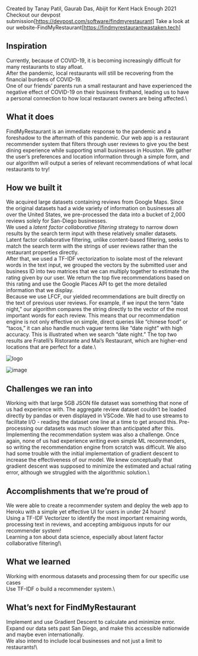 Created by Tanay Patil, Gaurab Das, Abijit for Kent Hack Enough 2021
Checkout our devpost submission[https://devpost.com/software/findmyrestaurant]
Take a look at our website-FindMyRestaurant[https://findmyrestaurantwastaken.tech]

## Inspiration
Currently, because of COVID-19, it is becoming increasingly difficult for many restaurants to stay afloat.\
After the pandemic, local restaurants will still be recovering from the financial burdens of COVID-19.\
One of our friends’ parents run a small restaurant and have experienced the negative effect of COVID-19 on their business firsthand, leading us to have a personal connection to how local restaurant owners are being affected.\

## What it does
FindMyRestaurant is an immediate response to the pandemic and a foreshadow to the aftermath of this pandemic. Our web app is a restaurant recommender system that filters through user reviews to give you the best dining experience while supporting small businesses in Houston. We gather the user’s preferences and location information through a simple form, and our algorithm will output a series of relevant recommendations of what local restaurants to try!

## How we built it
We acquired large datasets containing reviews from Google Maps. Since the original datasets had a wide variety of information on businesses all over the United States, we pre-processed the data into a bucket of 2,000 reviews solely for San-Diego businesses.\
We used a _latent factor collaborative filtering_ strategy to narrow down results by the search term input with these relatively smaller datasets. Latent factor collaborative filtering, unlike content-based filtering, seeks to match the search term with the strings of user reviews rather than the restaurant properties directly.\
After that, we used a TF-IDF vectorization to isolate most of the relevant words in the text input, we grouped the vectors by the submitted user and business ID into two matrices that we can multiply together to estimate the rating given by our user. We return the top five recommendations based on this rating and use the Google Places API to get the more detailed information that we display.\
Because we use LFCF, our yielded recommendations are built directly on the text of previous user reviews. For example, if we input the term “date night,” our algorithm compares the string directly to the vector of the most important words for each review. This means that our recommendation engine is not only effective on simple, direct queries like “chinese food” or “tacos,” it can also handle much vaguer terms like “date night” with high accuracy. This is illustrated when we search “date night.” The top two results are Fratelli’s Ristorante and Mai’s Restaurant, which are higher-end locations that are perfect for a date.\

![logo](https://user-images.githubusercontent.com/89934290/144749281-2fb1a53d-881a-45b7-b4bc-e3aa9e85c36a.png)

![image](https://user-images.githubusercontent.com/89934290/144749287-2c4913ab-9367-4ea0-b788-fe903f59a81f.png)


## Challenges we ran into
Working with that large 5GB JSON file dataset was something that none of us had experience with. The aggregate review dataset couldn’t be loaded directly by pandas or even displayed in VSCode. We had to use streams to facilitate I/O - reading the dataset one line at a time to get around this. Pre-processing our datasets was much slower than anticipated after this.\
Implementing the recommendation system was also a challenge. Once again, none of us had experience writing even simple ML recommenders, so writing the recommendation engine from scratch was difficult. We also had some trouble with the initial implementation of gradient descent to increase the effectiveness of our model. We knew conceptually that gradient descent was supposed to minimize the estimated and actual rating error, although we struggled with the algorithmic solution.\

## Accomplishments that we’re proud of
We were able to create a recommender system and deploy the web app to Heroku with a simple yet effective UI for users in under 24 hours!\
Using a TF-IDF Vectorizer to identify the most important remaining words, processing text in reviews, and accepting ambiguous inputs for our recommender system!\
Learning a ton about data science, especially about latent factor collaborative filtering!\

## What we learned
Working with enormous datasets and processing them for our specific use cases\
Use TF-IDF o build a recommender system.\

## What’s next for FindMyRestaurant
Implement and use Gradient Descent to calculate and minimize error. \
Expand our data sets past San Diego, and make this accessible nationwide and maybe even internationally. \
We also intend to include local businesses and not just a limit to restaurants!\
